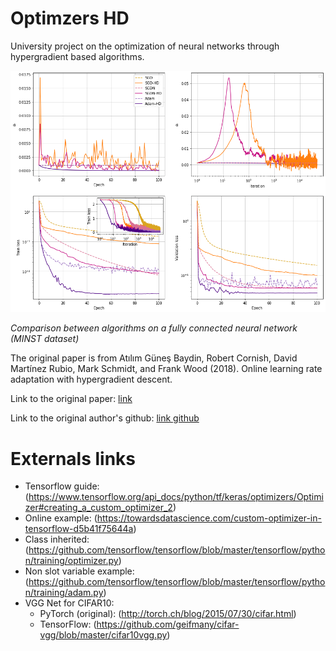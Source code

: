 # Optimzers HD
  University project on the optimization of neural networks through hypergradient based algorithms. 

![alt text](https://github.com/GiovanniPoli/OptimzersHD/blob/master/Plots/Performance_comparison/FullConnectedNN.png?raw=true)

*Comparison between algorithms on a fully connected neural network (MINST dataset)*
 
  The original paper is from Atılım Güneş Baydin, Robert Cornish, David Martı́nez Rubio, Mark Schmidt, and Frank Wood (2018). Online learning rate adaptation with hypergradient descent. 
  
  Link to the original paper: [link](https://openreview.net/pdf?id=BkrsAzWAb)
  
  Link to the original author's github: [link github](https://github.com/gbaydin/hypergradient-descent)
  
# Externals links

* Tensorflow guide: (https://www.tensorflow.org/api_docs/python/tf/keras/optimizers/Optimizer#creating_a_custom_optimizer_2)
* Online example: (https://towardsdatascience.com/custom-optimizer-in-tensorflow-d5b41f75644a)
* Class inherited: (https://github.com/tensorflow/tensorflow/blob/master/tensorflow/python/training/optimizer.py)
* Non slot variable example: (https://github.com/tensorflow/tensorflow/blob/master/tensorflow/python/training/adam.py)
* VGG Net for CIFAR10:
    + PyTorch (original): (http://torch.ch/blog/2015/07/30/cifar.html)
    + TensorFlow: (https://github.com/geifmany/cifar-vgg/blob/master/cifar10vgg.py)
